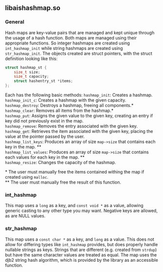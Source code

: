 ## libaishashmap.so

### General
Hash maps are key-value pairs that are managed and kept unique through the usage of a hash function. Both maps are managed using their appropriate functions. So integer hashmaps are created using `int_hashmap_init`
while string hashmaps are created using `str_hashmap_init`. The objects created are struct pointers, with the
struct definition looking like this:
```c
struct hashmap_st {
    size_t size;
    size_t capacity;
    struct hashentry_st *items;
};
```

Each has the following basic methods:
`hashmap_init`: Creates a hashmap. <br>
`hashmap_init_c`: Creates a hashmap with the given capacity. <br>
`hashmap_destroy`: Destroys a hashmap, freeing all components.\* <br>
`hashmap_clear`: Removes all items from the hashmap.\* <br>
`hashmap_put`: Assigns the given value to the given key, creating an entry if key
did not previously exist in the map.<br>
`hashmap_remove`: Removes the entry associated with the given key. <br>
`hashmap_get`: Retrieves the item associated with the given key, placing the value at the
pointer passed by the user.<br>
`hashmap_list_keys`: Produces an array of size `map->size` that contains each key in the map. \*\*<br>
`hashmap_list_values`: Produces an array of size `map->size` that contains each values for each
key in the map. \*\*<br>
`hashmap_resize`: Changes the capacity of the hashmap.

\* The user must manually free the items contained withing the map if created using `malloc`. <br>
\*\* The user must manually free the result of this function. <br>

### int\_hashmap
This map uses a `long` as a key, and `const void *` as a value, allowing generic casting to
any other type you may want. Negative keys are allowed, as are NULL values.

### str\_hashmap
This map uses a `const char *` as a key, and `long` as a value. This does not allow for differing
types like `int_hashmap` provides, but does properly handle nullable strings as keys. Strings that
are different (e.g. created from `strdup`) but have the same character values are treated as equal.
The map uses the djb2 string hash algorithm, which is provided by the library as an accessible function.


